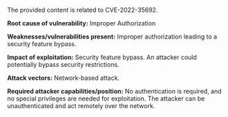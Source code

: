 The provided content is related to CVE-2022-35692.

**Root cause of vulnerability:** Improper Authorization

**Weaknesses/vulnerabilities present:** Improper authorization leading to a security feature bypass.

**Impact of exploitation:** Security feature bypass. An attacker could potentially bypass security restrictions.

**Attack vectors:** Network-based attack.

**Required attacker capabilities/position:** No authentication is required, and no special privileges are needed for exploitation. The attacker can be unauthenticated and act remotely over the network.